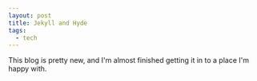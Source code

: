 ```yaml
---
layout: post
title: Jekyll and Hyde
tags:
  - tech
---
```


This blog is pretty new, and I'm almost finished getting it in to a place I'm happy with.

